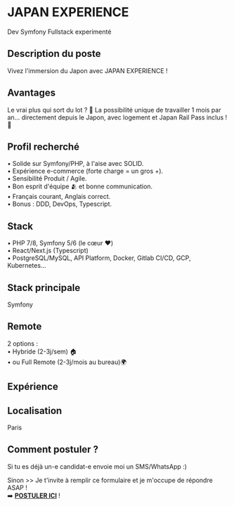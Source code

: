 # JAPAN EXPERIENCE
Dev Symfony Fullstack experimenté

## Description du poste
Vivez l'immersion du Japon avec JAPAN EXPERIENCE !

## Avantages
Le vrai plus qui sort du lot ? 🤩 La possibilité unique de travailler 1 mois par an... directement depuis le Japon, avec logement et Japan Rail Pass inclus ! 🚄

## Profil recherché
•	Solide sur Symfony/PHP, à l'aise avec SOLID.</br>
•	Expérience e-commerce (forte charge = un gros +).</br>
•	Sensibilité Produit / Agile.</br>
•	Bon esprit d'équipe 🫂 et bonne communication.</br>
•	Français courant, Anglais correct.</br>
•	Bonus : DDD, DevOps, Typescript.</br>

## Stack
•	PHP 7/8, Symfony 5/6 (le cœur ❤️)</br>
•	React/Next.js (Typescript)</br>
•	PostgreSQL/MySQL, API Platform, Docker, Gitlab CI/CD, GCP, Kubernetes...</br>

## Stack principale
Symfony

## Remote
2 options :</br>
•	Hybride (2-3j/sem) 🏠</br>
•	ou Full Remote (2-3j/mois au bureau)🌍</br>

## Expérience


## Localisation
Paris

## Comment postuler ?
Si tu es déjà un-e candidat-e envoie moi un SMS/WhatsApp :)

Sinon >> Je t'invite à remplir ce formulaire et je m'occupe de répondre ASAP !</br>
➡️ <b><a href="https://form.jotform.com/251094648903361" target="_blank">POSTULER ICI</a></b> !
